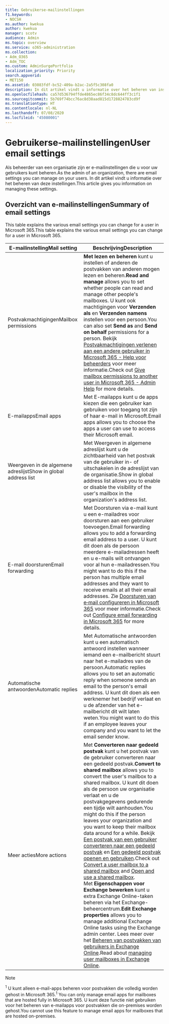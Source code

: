 ```yaml
---
title: Gebruikerse-mailinstellingen
f1.keywords:
- NOCSH
ms.author: kwekua
author: kwekua
manager: scotv
audience: Admin
ms.topic: overview
ms.service: o365-administration
ms.collection:
- Adm_O365
- Adm_TOC
ms.custom: AdminSurgePortfolio
localization_priority: Priority
search.appverid:
- MET150
ms.assetid: 03083fdf-bc52-409a-b2ac-2a5f5c308fa0
description: In dit artikel vindt u informatie over het beheren van instellingen voor uw gebruikers.
ms.openlocfilehash: ca57d536794ffde4865ec86f34c8dc644ff3c1f1
ms.sourcegitcommit: 5b769f74bcc76ac8d38aad815d1728824783cd9f
ms.translationtype: HT
ms.contentlocale: nl-NL
ms.lasthandoff: 07/08/2020
ms.locfileid: "45080001"
---
```

# <a name="user-email-settings"></a><span data-ttu-id="0e320-103">Gebruikerse-mailinstellingen</span><span class="sxs-lookup"><span data-stu-id="0e320-103">User email settings</span></span>

<span data-ttu-id="0e320-104">Als beheerder van een organisatie zijn er e-mailinstellingen die u voor uw gebruikers kunt beheren.</span><span class="sxs-lookup"><span data-stu-id="0e320-104">As the admin of an organization, there are email settings you can manage on your users.</span></span> <span data-ttu-id="0e320-105">In dit artikel vindt u informatie over het beheren van deze instellingen.</span><span class="sxs-lookup"><span data-stu-id="0e320-105">This article gives you information on managing these settings.</span></span>

## <a name="summary-of-email-settings"></a><span data-ttu-id="0e320-106">Overzicht van e-mailinstellingen</span><span class="sxs-lookup"><span data-stu-id="0e320-106">Summary of email settings</span></span>

<span data-ttu-id="0e320-107">This table explains the various email settings you can change for a user in Microsoft 365.</span><span class="sxs-lookup"><span data-stu-id="0e320-107">This table explains the various email settings you can change for a user in Microsoft 365.</span></span>


|<span data-ttu-id="0e320-108">E-mailinstelling</span><span class="sxs-lookup"><span data-stu-id="0e320-108">Mail setting</span></span>|<span data-ttu-id="0e320-109">Beschrijving</span><span class="sxs-lookup"><span data-stu-id="0e320-109">Description</span></span>  |
|---------|---------|
|<span data-ttu-id="0e320-110">Postvakmachtigingen</span><span class="sxs-lookup"><span data-stu-id="0e320-110">Mailbox permissions</span></span>| <span data-ttu-id="0e320-111">**Met lezen en beheren** kunt u instellen of anderen de postvakken van anderen mogen lezen en beheren.</span><span class="sxs-lookup"><span data-stu-id="0e320-111">**Read and manage** allows you to set whether people can read and manage other people's mailboxes.</span></span> <span data-ttu-id="0e320-112">U kunt ook machtigingen voor **Verzenden als** en **Verzenden namens** instellen voor een persoon.</span><span class="sxs-lookup"><span data-stu-id="0e320-112">You can also set **Send as** and **Send on behalf** permissions for a person.</span></span> <span data-ttu-id="0e320-113">Bekijk [Postvakmachtigingen verlenen aan een andere gebruiker in Microsoft 365 - Help voor beheerders](../add-users/give-mailbox-permissions-to-another-user.md) voor meer informatie.</span><span class="sxs-lookup"><span data-stu-id="0e320-113">Check out [Give mailbox permissions to another user in Microsoft 365 - Admin Help](../add-users/give-mailbox-permissions-to-another-user.md) for more details.</span></span> |
|<span data-ttu-id="0e320-114">E-mailapps</span><span class="sxs-lookup"><span data-stu-id="0e320-114">Email apps</span></span>| <span data-ttu-id="0e320-115">Met E-mailapps kunt u de apps kiezen die een gebruiker kan gebruiken voor toegang tot zijn of haar e-mail in Microsoft.</span><span class="sxs-lookup"><span data-stu-id="0e320-115">Email apps allows you to choose the apps a user can use to access their Microsoft email.</span></span> |
|<span data-ttu-id="0e320-116">Weergeven in de algemene adreslijst</span><span class="sxs-lookup"><span data-stu-id="0e320-116">Show in global address list</span></span>| <span data-ttu-id="0e320-117">Met Weergeven in algemene adreslijst kunt u de zichtbaarheid van het postvak van de gebruiker in- of uitschakelen in de adreslijst van de organisatie.</span><span class="sxs-lookup"><span data-stu-id="0e320-117">Show in global address list allows you to enable or disable the visibility of the user's mailbox in the organization's address list.</span></span> |
|<span data-ttu-id="0e320-118">E-mail doorsturen</span><span class="sxs-lookup"><span data-stu-id="0e320-118">Email forwarding</span></span>|<span data-ttu-id="0e320-119">Met Doorsturen via e-mail kunt u een e-mailadres voor doorsturen aan een gebruiker toevoegen.</span><span class="sxs-lookup"><span data-stu-id="0e320-119">Email forwarding allows you to add a forwarding email address to a user.</span></span> <span data-ttu-id="0e320-120">U kunt dit doen als de persoon meerdere e-mailadressen heeft en u e-mails wilt ontvangen voor al hun e-mailadressen.</span><span class="sxs-lookup"><span data-stu-id="0e320-120">You might want to do this if the person has multiple email addresses and they want to receive emails at all their email addresses.</span></span> <span data-ttu-id="0e320-121">Zie [Doorsturen van e‑mail configureren in Microsoft 365](configure-email-forwarding.md) voor meer informatie.</span><span class="sxs-lookup"><span data-stu-id="0e320-121">Check out [Configure email forwarding in Microsoft 365](configure-email-forwarding.md) for more details.</span></span>|
|<span data-ttu-id="0e320-122">Automatische antwoorden</span><span class="sxs-lookup"><span data-stu-id="0e320-122">Automatic replies</span></span>|<span data-ttu-id="0e320-123">Met Automatische antwoorden kunt u een automatisch antwoord instellen wanneer iemand een e-mailbericht stuurt naar het e-mailadres van de persoon.</span><span class="sxs-lookup"><span data-stu-id="0e320-123">Automatic replies allows you to set an automatic reply when someone sends an email to the person's email address.</span></span> <span data-ttu-id="0e320-124">U kunt dit doen als een werknemer het bedrijf verlaat en u de afzender van het e-mailbericht dit wilt laten weten.</span><span class="sxs-lookup"><span data-stu-id="0e320-124">You might want to do this if an employee leaves your company and you want to let the email sender know.</span></span>|
|<span data-ttu-id="0e320-125">Meer acties</span><span class="sxs-lookup"><span data-stu-id="0e320-125">More actions</span></span>| <span data-ttu-id="0e320-126">Met **Converteren naar gedeeld postvak** kunt u het postvak van de gebruiker converteren naar een gedeeld postvak.</span><span class="sxs-lookup"><span data-stu-id="0e320-126">**Convert to shared mailbox** allows you to convert the user's mailbox to a shared mailbox.</span></span> <span data-ttu-id="0e320-127">U kunt dit doen als de persoon uw organisatie verlaat en u de postvakgegevens gedurende een tijdje wilt aanhouden.</span><span class="sxs-lookup"><span data-stu-id="0e320-127">You might do this if the person leaves your organization and you want to keep their mailbox data around for a while.</span></span> <span data-ttu-id="0e320-128">Bekijk [Een postvak van een gebruiker converteren naar een gedeeld postvak](convert-user-mailbox-to-shared-mailbox.md) en [Een gedeeld postvak openen en gebruiken](https://support.microsoft.com/office/d94a8e9e-21f1-4240-808b-de9c9c088afd).</span><span class="sxs-lookup"><span data-stu-id="0e320-128">Check out [Convert a user mailbox to a shared mailbox](convert-user-mailbox-to-shared-mailbox.md) and [Open and use a shared mailbox](https://support.microsoft.com/office/d94a8e9e-21f1-4240-808b-de9c9c088afd).</span></span></br><span data-ttu-id="0e320-129">Met **Eigenschappen voor Exchange bewerken** kunt u extra Exchange Online-taken beheren via het Exchange-beheercentrum.</span><span class="sxs-lookup"><span data-stu-id="0e320-129">**Edit Exchange properties** allows you to manage additional Exchange Online tasks using the Exchange admin center.</span></span> <span data-ttu-id="0e320-130">Lees meer over het [Beheren van postvakken van gebruikers in Exchange Online](https://docs.microsoft.com/exchange/recipients-in-exchange-online/manage-user-mailboxes/manage-user-mailboxes).</span><span class="sxs-lookup"><span data-stu-id="0e320-130">Read about [managing user mailboxes in Exchange Online](https://docs.microsoft.com/exchange/recipients-in-exchange-online/manage-user-mailboxes/manage-user-mailboxes).</span></span>|

> [!NOTE]
>
> <span data-ttu-id="0e320-131"><sup>1</sup> U kunt alleen e-mail-apps beheren voor postvakken die volledig worden gehost in Microsoft 365.</span><span class="sxs-lookup"><span data-stu-id="0e320-131"><sup>1</sup> You can only manage email apps for mailboxes that are hosted fully in Microsoft 365.</span></span> <span data-ttu-id="0e320-132">U kunt deze functie niet gebruiken voor het beheren van e-mailapps voor postvakken die on-premises worden gehost.</span><span class="sxs-lookup"><span data-stu-id="0e320-132">You cannot use this feature to manage email apps for mailboxes that are hosted on-premises.</span></span>
